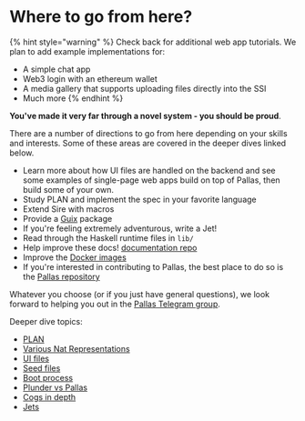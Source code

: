 # Where to go from here?

{% hint style="warning" %}
Check back for additional web app tutorials. We plan to add example implementations for:
- A simple chat app
- Web3 login with an ethereum wallet
- A media gallery that supports uploading files directly into the SSI
- Much more
{% endhint %}

**You've made it very far through a novel system - you should be proud**.

There are a number of directions to go from here depending on your skills and interests. Some of these areas are covered in the deeper dives linked below.

- Learn more about how UI files are handled on the backend and see some examples of single-page web apps build on top of Pallas, then build some of your own.
- Study PLAN and implement the spec in your favorite language
- Extend Sire with macros
- Provide a [Guix](https://guix.gnu.org/) package 
- If you're feeling extremely adventurous, write a Jet!
- Read through the Haskell runtime files in `lib/`
- Help improve these docs! [documentation repo](https://github.com/operating-function/pallas-docs)
- Improve the [Docker images](https://github.com/deathtothecorporation/pallas-docker)
- If you're interested in contributing to Pallas, the best place to do so is the [Pallas repository](https://github.com/operating-function/pallas)

Whatever you choose (or if you just have general questions), we look forward to helping you out in the [Pallas Telegram group](https://t.me/vaporwareNetwork).

Deeper dive topics:

* [PLAN](/plan/definition.md)
* [Various Nat Representations](/deeper/nat-representations.md)
* [UI files](/deeper/ui-files.md)
* [Seed files](/sire/seeds.md)
* [Boot process](/deeper/boot-process.md)
* [Plunder vs Pallas](/deeper/pallas.md)
* [Cogs in depth](/deeper/cogs.md)
* [Jets](/deeper/jets.md)
